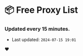 # :package: Free Proxy List
### Updated every 15 minutes.

- Last updated: `2024-07-15 19:01`

:heart:
